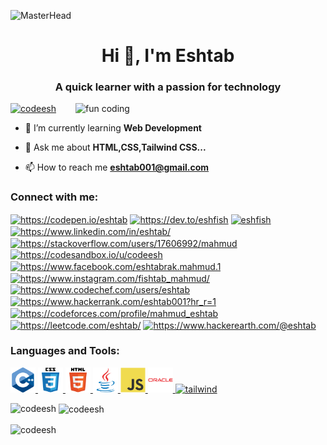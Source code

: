 ![MasterHead](https://camo.githubusercontent.com/5dc6ee33381917e41fc9c4951799268998f11a9b864399bf79a0842e4f9b194d/68747470733a2f2f692e696d6775722e636f6d2f315a76566b44632e676966)
<h1 align="center">Hi 👋, I'm Eshtab</h1>
<h3 align="center">A quick learner with a passion for technology</h3>
<img align="right" alt="fun coding" width="400" src="https://art.pixilart.com/sr2712ab0b35ecd.gif">

<p align="left"> <a href="https://github.com/ryo-ma/github-profile-trophy"><img src="https://github-profile-trophy.vercel.app/?username=codeesh" alt="codeesh" /></a> </p>

- 🌱 I’m currently learning **Web Development**

- 💬 Ask me about **HTML,CSS,Tailwind CSS...**

- 📫 How to reach me **eshtab001@gmail.com**

<h3 align="left">Connect with me:</h3>
<p align="left">
<a href="https://codepen.io/https://codepen.io/eshtab" target="blank"><img align="center" src="https://raw.githubusercontent.com/rahuldkjain/github-profile-readme-generator/master/src/images/icons/Social/codepen.svg" alt="https://codepen.io/eshtab" height="30" width="40" /></a>
<a href="https://dev.to/https://dev.to/eshfish" target="blank"><img align="center" src="https://raw.githubusercontent.com/rahuldkjain/github-profile-readme-generator/master/src/images/icons/Social/devto.svg" alt="https://dev.to/eshfish" height="30" width="40" /></a>
<a href="https://twitter.com/eshfish" target="blank"><img align="center" src="https://raw.githubusercontent.com/rahuldkjain/github-profile-readme-generator/master/src/images/icons/Social/twitter.svg" alt="eshfish" height="30" width="40" /></a>
<a href="https://linkedin.com/in/https://www.linkedin.com/in/eshtab/" target="blank"><img align="center" src="https://raw.githubusercontent.com/rahuldkjain/github-profile-readme-generator/master/src/images/icons/Social/linked-in-alt.svg" alt="https://www.linkedin.com/in/eshtab/" height="30" width="40" /></a>
<a href="https://stackoverflow.com/users/https://stackoverflow.com/users/17606992/mahmud" target="blank"><img align="center" src="https://raw.githubusercontent.com/rahuldkjain/github-profile-readme-generator/master/src/images/icons/Social/stack-overflow.svg" alt="https://stackoverflow.com/users/17606992/mahmud" height="30" width="40" /></a>
<a href="https://codesandbox.com/https://codesandbox.io/u/codeesh" target="blank"><img align="center" src="https://raw.githubusercontent.com/rahuldkjain/github-profile-readme-generator/master/src/images/icons/Social/codesandbox.svg" alt="https://codesandbox.io/u/codeesh" height="30" width="40" /></a>
<a href="https://fb.com/https://www.facebook.com/eshtabrak.mahmud.1" target="blank"><img align="center" src="https://raw.githubusercontent.com/rahuldkjain/github-profile-readme-generator/master/src/images/icons/Social/facebook.svg" alt="https://www.facebook.com/eshtabrak.mahmud.1" height="30" width="40" /></a>
<a href="https://instagram.com/https://www.instagram.com/fishtab_mahmud/" target="blank"><img align="center" src="https://raw.githubusercontent.com/rahuldkjain/github-profile-readme-generator/master/src/images/icons/Social/instagram.svg" alt="https://www.instagram.com/fishtab_mahmud/" height="30" width="40" /></a>
<a href="https://www.codechef.com/users/https://www.codechef.com/users/eshtab" target="blank"><img align="center" src="https://cdn.jsdelivr.net/npm/simple-icons@3.1.0/icons/codechef.svg" alt="https://www.codechef.com/users/eshtab" height="30" width="40" /></a>
<a href="https://www.hackerrank.com/https://www.hackerrank.com/eshtab001?hr_r=1" target="blank"><img align="center" src="https://raw.githubusercontent.com/rahuldkjain/github-profile-readme-generator/master/src/images/icons/Social/hackerrank.svg" alt="https://www.hackerrank.com/eshtab001?hr_r=1" height="30" width="40" /></a>
<a href="https://codeforces.com/profile/https://codeforces.com/profile/mahmud_eshtab" target="blank"><img align="center" src="https://raw.githubusercontent.com/rahuldkjain/github-profile-readme-generator/master/src/images/icons/Social/codeforces.svg" alt="https://codeforces.com/profile/mahmud_eshtab" height="30" width="40" /></a>
<a href="https://www.leetcode.com/https://leetcode.com/eshtab/" target="blank"><img align="center" src="https://raw.githubusercontent.com/rahuldkjain/github-profile-readme-generator/master/src/images/icons/Social/leet-code.svg" alt="https://leetcode.com/eshtab/" height="30" width="40" /></a>
<a href="https://www.hackerearth.com/https://www.hackerearth.com/@eshtab" target="blank"><img align="center" src="https://raw.githubusercontent.com/rahuldkjain/github-profile-readme-generator/master/src/images/icons/Social/hackerearth.svg" alt="https://www.hackerearth.com/@eshtab" height="30" width="40" /></a>
</p>

<h3 align="left">Languages and Tools:</h3>
<p align="left"> <a href="https://www.w3schools.com/cpp/" target="_blank" rel="noreferrer"> <img src="https://raw.githubusercontent.com/devicons/devicon/master/icons/cplusplus/cplusplus-original.svg" alt="cplusplus" width="40" height="40"/> </a> <a href="https://www.w3schools.com/css/" target="_blank" rel="noreferrer"> <img src="https://raw.githubusercontent.com/devicons/devicon/master/icons/css3/css3-original-wordmark.svg" alt="css3" width="40" height="40"/> </a> <a href="https://www.w3.org/html/" target="_blank" rel="noreferrer"> <img src="https://raw.githubusercontent.com/devicons/devicon/master/icons/html5/html5-original-wordmark.svg" alt="html5" width="40" height="40"/> </a> <a href="https://www.java.com" target="_blank" rel="noreferrer"> <img src="https://raw.githubusercontent.com/devicons/devicon/master/icons/java/java-original.svg" alt="java" width="40" height="40"/> </a> <a href="https://developer.mozilla.org/en-US/docs/Web/JavaScript" target="_blank" rel="noreferrer"> <img src="https://raw.githubusercontent.com/devicons/devicon/master/icons/javascript/javascript-original.svg" alt="javascript" width="40" height="40"/> </a> <a href="https://www.oracle.com/" target="_blank" rel="noreferrer"> <img src="https://raw.githubusercontent.com/devicons/devicon/master/icons/oracle/oracle-original.svg" alt="oracle" width="40" height="40"/> </a> <a href="https://tailwindcss.com/" target="_blank" rel="noreferrer"> <img src="https://www.vectorlogo.zone/logos/tailwindcss/tailwindcss-icon.svg" alt="tailwind" width="40" height="40"/> </a> </p>

<p><img align="left" src="https://github-readme-stats.vercel.app/api/top-langs?username=codeesh&show_icons=true&locale=en&layout=compact" alt="codeesh" /></p>

<p>&nbsp;<img align="center" src="https://github-readme-stats.vercel.app/api?username=codeesh&show_icons=true&locale=en" alt="codeesh" /></p>

<p><img align="center" src="https://github-readme-streak-stats.herokuapp.com/?user=codeesh&" alt="codeesh" /></p>
